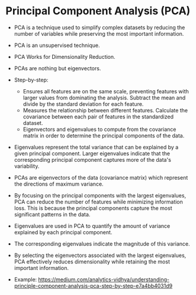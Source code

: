 # Principal Component Analysis (PCA)

- PCA is a technique used to simplify complex datasets by reducing the number of variables while preserving the most important information.
- PCA is an unsupervised technique.
- PCA Works for Dimensionality Reduction.
- PCAs are nothing but eigenvectors.
- Step-by-step:
    - Ensures all features are on the same scale, preventing features with larger values from dominating the analysis. Subtract the mean and divide by the standard deviation for each feature.
    - Measures the relationship between different features. Calculate the covariance between each pair of features in the standardized dataset.
    - Eigenvectors and eigenvalues to compute from the covariance matrix in order to determine the principal components of the data.

- Eigenvalues represent the total variance that can be explained by a given principal component. Larger eigenvalues indicate that the corresponding principal component captures more of the data's variability.
- PCAs are eigenvectors of the data (covariance matrix) which represent the directions of maximum variance.
- By focusing on the principal components with the largest eigenvalues, PCA can reduce the number of features while minimizing information loss. This is because the principal components capture the most significant patterns in the data.
- Eigenvalues are used in PCA to quantify the amount of variance explained by each principal component.
- The corresponding eigenvalues indicate the magnitude of this variance.
- By selecting the eigenvectors associated with the largest eigenvalues, PCA effectively reduces dimensionality while retaining the most important information.
- Example: https://medium.com/analytics-vidhya/understanding-principle-component-analysis-pca-step-by-step-e7a4bb4031d9
